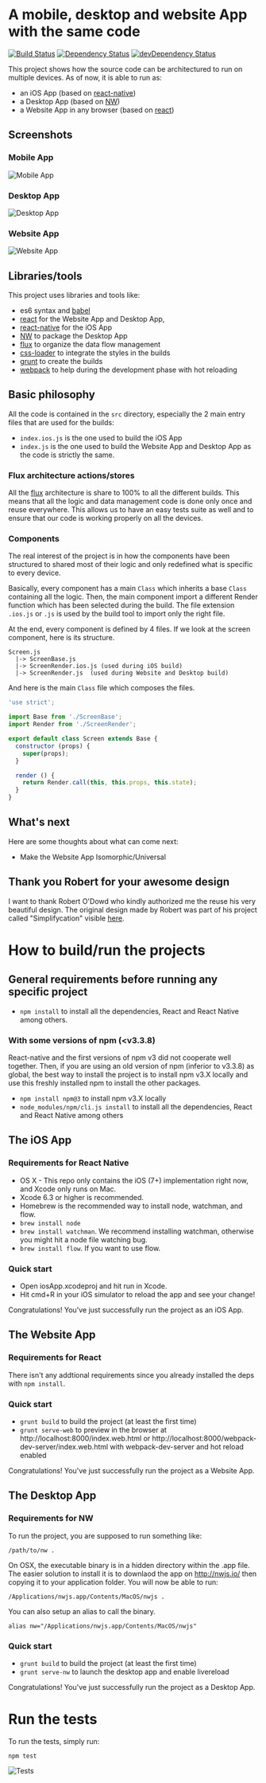 # A mobile, desktop and website App with the same code

[![Build Status](https://travis-ci.org/benoitvallon/react-redux-universal-hot-example.svg?branch=master)](https://travis-ci.org/benoitvallon/react-redux-universal-hot-example) [![Dependency Status](https://david-dm.org/benoitvallon/react-redux-universal-hot-example.svg)](https://david-dm.org/benoitvallon/react-redux-universal-hot-example) [![devDependency Status](https://david-dm.org/benoitvallon/react-redux-universal-hot-example/dev-status.svg)](https://david-dm.org/benoitvallon/react-redux-universal-hot-example#info=devDependencies)

This project shows how the source code can be architectured to run on multiple devices. As of now, it is able to run as:

- an iOS App (based on [react-native](https://facebook.github.io/react-native))
- a Desktop App (based on [NW](http://nwjs.io))
- a Website App in any browser (based on [react](https://facebook.github.io/react))

## Screenshots

### Mobile App

![Mobile App](images/mobile-app.png "Mobile App")

### Desktop App

![Desktop App](images/desktop-app.png "Desktop App")

### Website App

![Website App](images/website-app.png "Website App")

## Libraries/tools

This project uses libraries and tools like:
- es6 syntax and [babel](https://babeljs.io)
- [react](https://facebook.github.io/react) for the Website App and Desktop App,
- [react-native](https://facebook.github.io/react-native) for the iOS App
- [NW](http://nwjs.io) to package the Desktop App
- [flux](https://facebook.github.io/flux) to organize the data flow management
- [css-loader](https://github.com/webpack/css-loader) to integrate the styles in the builds
- [grunt](http://gruntjs.com) to create the builds
- [webpack](https://webpack.github.io) to help during the development phase with hot reloading

## Basic philosophy

All the code is contained in the `src` directory, especially the 2 main entry files that are used for the builds:
- `index.ios.js` is the one used to build the iOS App
-  `index.js` is the one used to build the Website App and Desktop App as the code is strictly the same.

### Flux architecture actions/stores

All the [flux](https://facebook.github.io/flux) architecture is share to 100% to all the different builds. This means that all the logic and data management code is done only once and reuse everywhere. This allows us to have an easy tests suite as well and to ensure that our code is working properly on all the devices.

### Components

The real interest of the project is in how the components have been structured to shared most of their logic and only redefined what is specific to every device.

Basically, every component has a main `Class` which inherits a base `Class` containing all the logic. Then, the main component import a different Render function which has been selected during the build. The file extension `.ios.js` or `.js` is used by the build tool to import only the right file.

At the end, every component is defined by 4 files. If we look at the screen component, here is its structure.

```
Screen.js
  |-> ScreenBase.js
  |-> ScreenRender.ios.js (used during iOS build)
  |-> ScreenRender.js  (used during Website and Desktop build)
```

And here is the main `Class` file which composes the files.

```js
'use strict';

import Base from './ScreenBase';
import Render from './ScreenRender';

export default class Screen extends Base {
  constructor (props) {
    super(props);
  }

  render () {
    return Render.call(this, this.props, this.state);
  }
}
```

## What's next

Here are some thoughts about what can come next:

- Make the Website App Isomorphic/Universal

## Thank you Robert for your awesome design

I want to thank Robert O'Dowd who kindly authorized me the reuse his very beautiful design. The original design made by Robert was part of his project called "Simplifycation" visible [here](https://dribbble.com/shots/1973851-Simplifycation).

# How to build/run the projects

## General requirements before running any specific project

- `npm install` to install all the dependencies, React and React Native among others.


### With some versions of npm (<v3.3.8)

React-native and the first versions of npm v3 did not cooperate well together. Then, if you are using an old version of npm (inferior to v3.3.8) as global, the best way to install the project is to install npm v3.X locally and use this freshly installed npm to install the other packages.

- `npm install npm@3` to install npm v3.X locally
- `node_modules/npm/cli.js install` to install all the dependencies, React and React Native among others

## The iOS App

### Requirements for React Native

- OS X - This repo only contains the iOS (7+) implementation right now, and Xcode only runs on Mac.
- Xcode 6.3 or higher is recommended.
- Homebrew is the recommended way to install node, watchman, and flow.
- `brew install node`
- `brew install watchman`. We recommend installing watchman, otherwise you might hit a node file watching bug.
- `brew install flow`. If you want to use flow.

### Quick start

- Open iosApp.xcodeproj and hit run in Xcode.
- Hit cmd+R in your iOS simulator to reload the app and see your change!

Congratulations! You've just successfully run the project as an iOS App.

## The Website App

### Requirements for React

There isn't any addtional requirements since you already installed the deps with `npm install`.

### Quick start

- `grunt build` to build the project (at least the first time)
- `grunt serve-web` to preview in the browser at http://localhost:8000/index.web.html or http://localhost:8000/webpack-dev-server/index.web.html with webpack-dev-server and hot reload enabled

Congratulations! You've just successfully run the project as a Website App.

## The Desktop App

### Requirements for NW

To run the project, you are supposed to run something like:

`/path/to/nw .`

On OSX, the executable binary is in a hidden directory within the .app file. The easier solution to install it is to downlaod the app on http://nwjs.io/ then copying it to your application folder. You will now be able to run:

`/Applications/nwjs.app/Contents/MacOS/nwjs .`

You can also setup an alias to call the binary.

`alias nw="/Applications/nwjs.app/Contents/MacOS/nwjs"`

### Quick start

- `grunt build` to build the project (at least the first time)
- `grunt serve-nw` to launch the desktop app and enable livereload

Congratulations! You've just successfully run the project as a Desktop App.

# Run the tests

To run the tests, simply run:

```
npm test
```

![Tests](images/tests.png "Tests")
